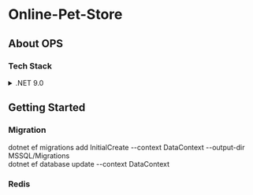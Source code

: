 # Online-Pet-Store

## About OPS

### Tech Stack
<details>
  <summary>.NET 9.0</summary>
  <li>
    API
    <ul>
      <li>FastEndpoints</li>
      <li>Ardalis</li>
      <li>MediatR</li>
    </ul>
  </li>
</details>

## Getting Started

### Migration
dotnet ef migrations add InitialCreate --context DataContext --output-dir MSSQL/Migrations <br>
dotnet ef database update --context DataContext

### Redis

